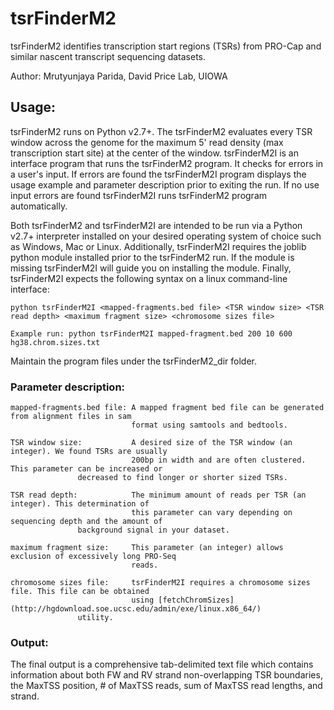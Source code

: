 # tsrFinderM2
tsrFinderM2 identifies transcription start regions (TSRs) from PRO-Cap and similar nascent transcript sequencing datasets.

Author: Mrutyunjaya Parida, David Price Lab, UIOWA

## Usage:
tsrFinderM2 runs on Python v2.7+. The tsrFinderM2 evaluates every TSR window across the genome for the maximum 5' read density (max transcription start site) at the center of the window. tsrFinderM2I is an interface program that runs the tsrFinderM2 program. It checks for errors in a user's input. If errors are found the tsrFinderM2I program displays the usage example and parameter description prior to exiting the run. If no use input errors are found tsrFinderM2I runs tsrFinderM2 program automatically.

Both tsrFinderM2 and tsrFinderM2I are intended to be run via a Python v2.7+ interpreter installed on your desired operating system of choice such as Windows, Mac or Linux. Additionally, tsrFinderM2I requires the joblib python module installed prior to the tsrFinderM2 run. If the module is missing tsrFinderM2I will guide you on installing the module. Finally, tsrFinderM2I expects the following syntax on a linux command-line interface:

```
python tsrFinderM2I <mapped-fragments.bed file> <TSR window size> <TSR read depth> <maximum fragment size> <chromosome sizes file>

Example run: python tsrFinderM2I mapped-fragment.bed 200 10 600 hg38.chrom.sizes.txt

```
Maintain the program files under the tsrFinderM2_dir folder.

### Parameter description:
```
mapped-fragments.bed file: A mapped fragment bed file can be generated from alignment files in sam
                           format using samtools and bedtools.

TSR window size:           A desired size of the TSR window (an integer). We found TSRs are usually
                           200bp in width and are often clustered. This parameter can be increased or
			   decreased to find longer or shorter sized TSRs.

TSR read depth:            The minimum amount of reads per TSR (an integer). This determination of
                           this parameter can vary depending on sequencing depth and the amount of
			   background signal in your dataset.

maximum fragment size:     This parameter (an integer) allows exclusion of excessively long PRO-Seq
                           reads. 

chromosome sizes file:     tsrFinderM2I requires a chromosome sizes file. This file can be obtained
                           using [fetchChromSizes](http://hgdownload.soe.ucsc.edu/admin/exe/linux.x86_64/)
			   utility.
```

### Output:
The final output is a comprehensive tab-delimited text file which contains information about both FW and RV strand non-overlapping TSR boundaries, the MaxTSS position, # of MaxTSS reads, sum of MaxTSS read lengths, and strand.
